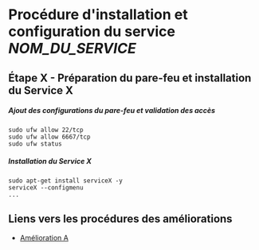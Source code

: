 # Procédure d'installation et configuration du service *NOM_DU_SERVICE*

## Étape X - Préparation du pare-feu et installation du Service X

##### Ajout des configurations du pare-feu et validation des accès
```
sudo ufw allow 22/tcp
sudo ufw allow 6667/tcp
sudo ufw status
```

##### Installation du Service X
```
sudo apt-get install serviceX -y
serviceX --configmenu
...
```

## Liens vers les procédures des améliorations
- [Amélioration A](/Documentation/Améliorations/ProcédureAméliorationA.md)